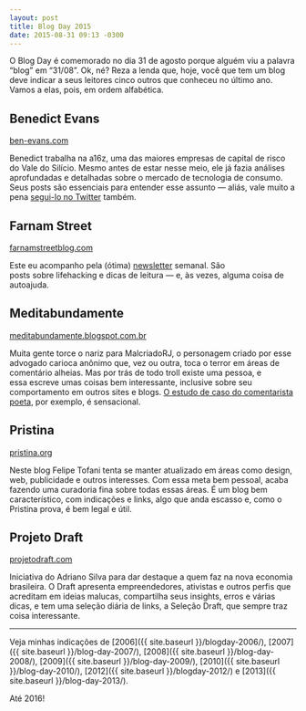 ```yaml
---
layout: post
title: Blog Day 2015
date: 2015-08-31 09:13 -0300
---
```

O Blog Day é comemorado no dia 31 de agosto porque alguém viu a palavra “blog” em “31/08”. Ok, né? Reza a lenda que, hoje, você que tem um blog deve indicar a seus leitores cinco outros que conheceu no último ano. Vamos a elas, pois, em ordem alfabética.

## Benedict Evans

[ben-evans.com](http://ben-evans.com/)

Benedict trabalha na a16z, uma das maiores empresas de capital de risco do Vale do Silício. Mesmo antes de estar nesse meio, ele já fazia análises aprofundadas e detalhadas sobre o mercado de tecnologia de consumo. Seus posts são essenciais para entender esse assunto — aliás, vale muito a pena [segui-lo no Twitter](https://twitter.com/benedictevans) também.

## Farnam Street

[farnamstreetblog.com](https://www.farnamstreetblog.com/)

Este eu acompanho pela (ótima) [newsletter](http://www.farnamstreetblog.com/newsletter/) semanal. São posts sobre lifehacking e dicas de leitura — e, às vezes, alguma coisa de autoajuda.

## Meditabundamente

[meditabundamente.blogspot.com.br](http://meditabundamente.blogspot.com.br/)

Muita gente torce o nariz para MalcriadoRJ, o personagem criado por esse advogado carioca anônimo que, vez ou outra, toca o terror em áreas de comentário alheias. Mas por trás de todo troll existe uma pessoa, e essa escreve umas coisas bem interessante, inclusive sobre seu comportamento em outros sites e blogs. [O estudo de caso do comentarista poeta](http://meditabundamente.blogspot.com.br/2015/08/poeteiro-um-estudo-de-caso.html), por exemplo, é sensacional.

## Pristina

[pristina.org](http://www.pristina.org/)

Neste blog Felipe Tofani tenta se manter atualizado em áreas como design, web, publicidade e outros interesses. Com essa meta bem pessoal, acaba fazendo uma curadoria fina sobre todas essas áreas. É um blog bem característico, com indicações e links, algo que anda escasso e, como o Pristina prova, é bem legal e útil.

## Projeto Draft

[projetodraft.com](http://projetodraft.com/)

Iniciativa do Adriano Silva para dar destaque a quem faz na nova economia brasileira. O Draft apresenta empreendedores, ativistas e outros perfis que acreditam em ideias malucas, compartilha seus insights, erros e várias dicas, e tem uma seleção diária de links, a Seleção Draft, que sempre traz coisa interessante.

***

Veja minhas indicações de [2006]({{ site.baseurl }}/blogday-2006/), [2007]({{ site.baseurl }}/blog-day-2007/), [2008]({{ site.baseurl }}/blog-day-2008/), [2009]({{ site.baseurl }}/blog-day-2009/), [2010]({{ site.baseurl }}/blog-day-2010/), [2012]({{ site.baseurl }}/blogday-2012/) e [2013]({{ site.baseurl }}/blog-day-2013/).

Até 2016!
